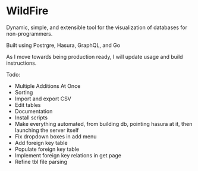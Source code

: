 # WildFire
Dynamic, simple, and extensible tool for the visualization of databases for non-programmers. 

Built using Postrgre, Hasura, GraphQL, and Go

As I move towards being production ready, I will update usage and build instructions. 

Todo:
* Multiple Additions At Once
* Sorting
* Import and export CSV
* Edit tables
* Documentation
* Install scripts
* Make everything automated, from building db, pointing hasura at it, then launching the server itself
* Fix dropdown boxes in add menu
* Add foreign key table
* Populate foreign key table
* Implement foreign key relations in get page
* Refine tbl file parsing
